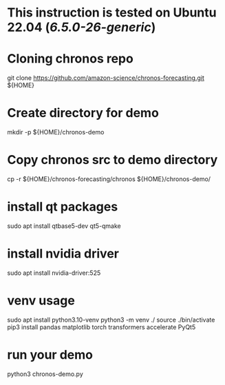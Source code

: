 # This instruction is tested on Ubuntu 22.04 (*6.5.0-26-generic*)

# Cloning chronos repo
git clone https://github.com/amazon-science/chronos-forecasting.git ${HOME}

# Create directory for demo
mkdir -p ${HOME}/chronos-demo

# Copy chronos src to demo directory
cp -r ${HOME}/chronos-forecasting/chronos ${HOME}/chronos-demo/

# install qt packages
sudo apt install qtbase5-dev qt5-qmake

# install nvidia driver
sudo apt install nvidia-driver:525

# venv usage
sudo apt install python3.10-venv
python3 -m venv ./ 
source ./bin/activate
pip3 install pandas matplotlib torch transformers accelerate PyQt5

# run your demo
python3 chronos-demo.py

